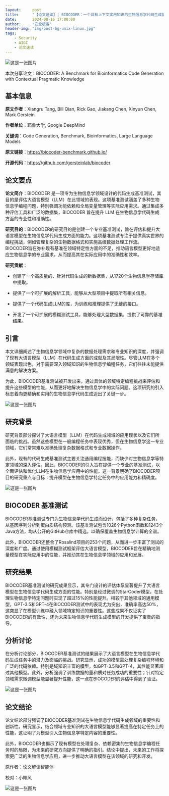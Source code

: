 ```yaml
---
layout:     post
title:      "【论文速读】| BIOCODER：一个具有上下文实用知识的生物信息学代码生成基准测试"
date:       2024-08-16 17:00:00
author:     "安全极客"
header-img: "img/post-bg-unix-linux.jpg"
tags:
    - Security
    - AIGC
    - 论文速读
---
```



![这是一张图片](https://www.gptsecurity.info/img/in-post/0807/01.jpg)

本次分享论文：BIOCODER: A Benchmark for Bioinformatics Code Generation with Contextual Pragmatic Knowledge

## 基本信息

**原文作者**：Xiangru Tang, Bill Qian, Rick Gao, Jiakang Chen, Xinyun Chen, Mark Gerstein

**作者单位**：耶鲁大学, Google DeepMind

**关键词**：Code Generation, Benchmark, Bioinformatics, Large Language Models

**原文链接**：https://biocoder-benchmark.github.io/

**开源代码**：https://github.com/gersteinlab/biocoder


## 论文要点

**论文简介**：BIOCODER 是一项专为生物信息学领域设计的代码生成基准测试，其目的是评估大语言模型（LLM）在此领域的表现。这项基准测试涵盖了多种生物信息学编程问题，特别强调功能依赖和全局变量管理等实际应用需求。通过集成多种评估工具和广泛的数据集，BIOCODER 旨在提升 LLM 在生物信息学代码生成方面的专业性和准确性。

**研究目的**：BIOCODER的研究目的是创建一个专业基准测试，旨在评估和提升大语言模型在生物信息学代码生成方面的能力。这项基准测试专注于提供真实世界的编程挑战，例如管理复杂的生物数据格式和实施高级数据处理工作流。BIOCODER旨在弥补现有基准在领域特定性方面的不足，推动语言模型更好地适应生物信息学的专业需求，从而提高其在实际应用中的准确性和效率。

**研究贡献**：

- 创建了一个高质量的、针对代码生成的新数据集，从1720个生物信息学存储库中提取。

- 提供了一个可扩展的解析工具，能够从大型项目中提取所有相关信息。

- 提供了一个代码生成LLM的库，为训练和推理提供了无缝的接口。

- 开发了一个可扩展的模糊测试工具，能够处理大型数据集，提供了可靠的基准结果。

## 引言

本文详细阐述了生物信息学领域中复杂的数据处理需求和专业知识的深度，并强调了现有大语言模型（LLM）在代码生成方面的成就及其局限性。尽管LLM在多个领域表现出色，对于需要深入领域知识的生物信息学编程任务，它们往往未能提供满意的解决方案。

为此，BIOCODER基准测试被开发出来，通过具体的领域特定编程挑战来评估和提升这些模型的性能，从而更好地解决生物信息学中的实际问题。这项研究的引入标志着向更精确和实用的生物信息学代码生成迈出了关键一步。

![这是一张图片](https://www.gptsecurity.info/img/in-post/0816/09.jpg)

## 研究背景

研究背景部分探讨了大语言模型（LLM）在代码生成领域的应用现状以及它们所面临的挑战。虽然这些模型在一般编程任务中表现优秀，但在生物信息学这一专业领域，它们常常难以准确处理复杂数据格式和专业数据操作。

此外，现有的代码生成基准测试主要关注通用编程技能，而缺少对生物信息学等特定领域的深入评估。因此，BIOCODER的引入旨在提供一个专业的基准测试，以全面评估和优化LLM在生物信息学应用中的性能。这一背景明确了BIOCODER项目的研究重点与目标：提升模型在生物信息学特定任务中的应用能力和精确度。

![这是一张图片](https://www.gptsecurity.info/img/in-post/0816/10.jpg)

## BIOCODER 基准测试

BIOCODER基准测试专门为生物信息学代码生成而设计，包括了多种复杂任务，从基因序列分析到蛋白质结构预测。该基准测试包含1026个Python函数和1243个Java方法，均从公开的GitHub仓库中精选，以确保覆盖生物信息学计算的全谱。

此外，BIOCODER还整合了Rosalind项目的253个问题，从而进一步丰富了测试的深度和广度。通过使用模糊测试框架评估大语言模型，BIOCODER旨在精确地测量模型在实际应用中的性能，并推动其在生物信息学领域的应用和发展。

## 研究结果

BIOCODER基准测试的研究成果显示，其专门设计的评估体系显著提升了大语言模型在生物信息学代码生成方面的性能。特别是经过微调的StarCoder模型，在处理生物信息学特定问题时实现了超过15%的性能提升。相较于其他领域的通用模型，GPT-3.5和GPT-4在BIOCODER测试中的表现尤为突出，准确率高达50%，这突显了在模型训练中融入领域特定知识的重要性。这些成果不仅证实了BIOCODER的有效性，还为未来生物信息学代码生成模型的开发提供了宝贵的指导。

## 分析讨论

在分析讨论部分，BIOCODER基准测试的结果展示了大语言模型在生物信息学代码生成任务中的潜力及面临的挑战。研究显示，成功的模型需处理复杂编程环境和广泛的代码依赖。特别是域知识丰富的模型，如GPT-3.5和GPT-4，其性能显著超过其他模型。此外，分析强调了训练数据的量和质对任务成功的重要性；针对特定领域需求微调模型能显著提升性能，这一点在BIOCODER的评估中得到了验证。

![这是一张图片](https://www.gptsecurity.info/img/in-post/0816/11.jpg)

## 论文结论

论文结论部分强调了BIOCODER基准测试在生物信息学代码生成领域的重要性和创新性。研究显示，结合领域专业知识的大语言模型能够显著提高在特定任务上的性能，这证明了为模型引入生物信息学特定内容的重要性。

此外，BIOCODER也揭示了现有模型在处理复杂、依赖密集的生物信息学编程任务时的局限，为未来的研究方向提供了明确的指引。结论中提出，未来的工作将探索更广泛的生物信息学应用，进一步推动大语言模型在该领域的研究和开发。


原作者：论文解读智能体

校对：小椰风

![这是一张图片](https://www.gptsecurity.info/img/in-post/0813/08.webp)







